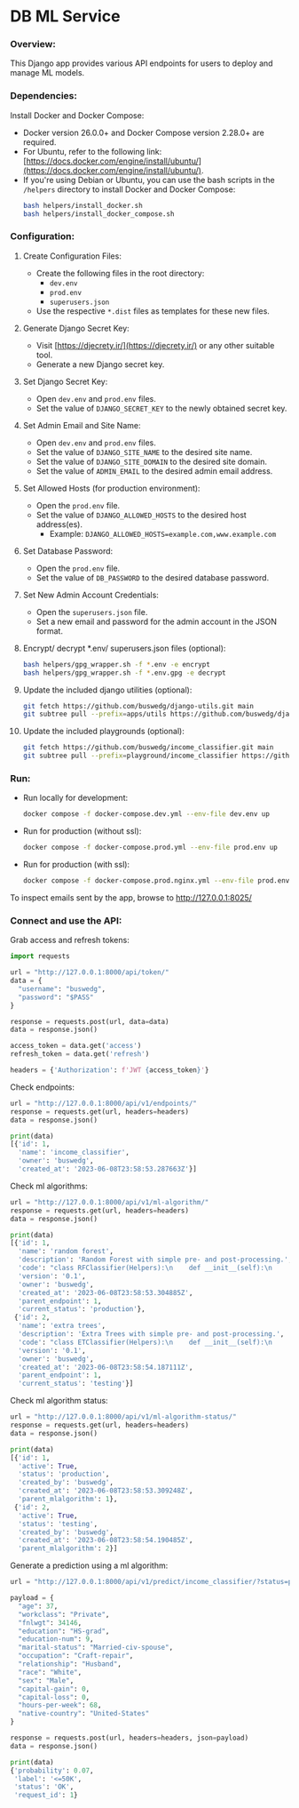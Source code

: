 # DB ML Service

### Overview:

This Django app provides various API endpoints for users to deploy and manage ML models.

### Dependencies:

Install Docker and Docker Compose:
   - Docker version 26.0.0+ and Docker Compose version 2.28.0+ are required.
   - For Ubuntu, refer to the following link: [https://docs.docker.com/engine/install/ubuntu/](https://docs.docker.com/engine/install/ubuntu/).
   - If you're using Debian or Ubuntu, you can use the bash scripts in the `/helpers` directory to install Docker and Docker Compose:
     ```bash
     bash helpers/install_docker.sh
     bash helpers/install_docker_compose.sh
     ```

### Configuration:

1. Create Configuration Files:
   - Create the following files in the root directory:
     - `dev.env`
     - `prod.env`
     - `superusers.json`
   - Use the respective `*.dist` files as templates for these new files.

2. Generate Django Secret Key:
   - Visit [https://djecrety.ir/](https://djecrety.ir/) or any other suitable tool.
   - Generate a new Django secret key.

3. Set Django Secret Key:
   - Open `dev.env` and `prod.env` files.
   - Set the value of `DJANGO_SECRET_KEY` to the newly obtained secret key.

4. Set Admin Email and Site Name:
   - Open `dev.env` and `prod.env` files.
   - Set the value of `DJANGO_SITE_NAME` to the desired site name.
   - Set the value of `DJANGO_SITE_DOMAIN` to the desired site domain.
   - Set the value of `ADMIN_EMAIL` to the desired admin email address.

5. Set Allowed Hosts (for production environment):
   - Open the `prod.env` file.
   - Set the value of `DJANGO_ALLOWED_HOSTS` to the desired host address(es).
     - Example: `DJANGO_ALLOWED_HOSTS=example.com,www.example.com`

6. Set Database Password:
   - Open the `prod.env` file.
   - Set the value of `DB_PASSWORD` to the desired database password.

7. Set New Admin Account Credentials:
   - Open the `superusers.json` file.
   - Set a new email and password for the admin account in the JSON format.

8. Encrypt/ decrypt *.env/ superusers.json files (optional):
	```bash
	bash helpers/gpg_wrapper.sh -f *.env -e encrypt
	bash helpers/gpg_wrapper.sh -f *.env.gpg -e decrypt
	```

9. Update the included django utilities (optional):
	```bash
	git fetch https://github.com/buswedg/django-utils.git main
	git subtree pull --prefix=apps/utils https://github.com/buswedg/django-utils.git main --squash
	```

10. Update the included playgrounds (optional):
	```bash
	git fetch https://github.com/buswedg/income_classifier.git main
	git subtree pull --prefix=playground/income_classifier https://github.com/buswedg/income_classifier.git main --squash
	```

### Run:

- Run locally for development:
	```bash
	docker compose -f docker-compose.dev.yml --env-file dev.env up
	```

- Run for production (without ssl):
	```bash
	docker compose -f docker-compose.prod.yml --env-file prod.env up
	```

- Run for production (with ssl):
	```bash
	docker compose -f docker-compose.prod.nginx.yml --env-file prod.env up
	```

To inspect emails sent by the app, browse to http://127.0.0.1:8025/

### Connect and use the API:

Grab access and refresh tokens:

```python
import requests

url = "http://127.0.0.1:8000/api/token/"
data = {
  "username": "buswedg", 
  "password": "$PASS"
}

response = requests.post(url, data=data)
data = response.json()

access_token = data.get('access')
refresh_token = data.get('refresh')

headers = {'Authorization': f'JWT {access_token}'}
```

Check endpoints:

```python
url = "http://127.0.0.1:8000/api/v1/endpoints/"
response = requests.get(url, headers=headers)
data = response.json()

print(data)
[{'id': 1,
  'name': 'income_classifier',
  'owner': 'buswedg',
  'created_at': '2023-06-08T23:58:53.287663Z'}]
```

Check ml algorithms:

```python
url = "http://127.0.0.1:8000/api/v1/ml-algorithm/"
response = requests.get(url, headers=headers)
data = response.json()

print(data)
[{'id': 1,
  'name': 'random forest',
  'description': 'Random Forest with simple pre- and post-processing.',
  'code': "class RFClassifier(Helpers):\n    def __init__(self):\n        self.values_fill_missing = joblib.load(os.path.join(ARTIFACTS_PATH, 'train_mode.joblib'))\n        self.encoders = joblib.load(os.path.join(ARTIFACTS_PATH, 'encoders.joblib'))\n        self.model = joblib.load(os.path.join(ARTIFACTS_PATH, 'rf_classifier.joblib'))\n",
  'version': '0.1',
  'owner': 'buswedg',
  'created_at': '2023-06-08T23:58:53.304885Z',
  'parent_endpoint': 1,
  'current_status': 'production'},
 {'id': 2,
  'name': 'extra trees',
  'description': 'Extra Trees with simple pre- and post-processing.',
  'code': "class ETClassifier(Helpers):\n    def __init__(self):\n        self.values_fill_missing = joblib.load(os.path.join(ARTIFACTS_PATH, 'train_mode.joblib'))\n        self.encoders = joblib.load(os.path.join(ARTIFACTS_PATH, 'encoders.joblib'))\n        self.model = joblib.load(os.path.join(ARTIFACTS_PATH, 'et_classifier.joblib'))\n",
  'version': '0.1',
  'owner': 'buswedg',
  'created_at': '2023-06-08T23:58:54.187111Z',
  'parent_endpoint': 1,
  'current_status': 'testing'}]
```

Check ml algorithm status:

```python
url = "http://127.0.0.1:8000/api/v1/ml-algorithm-status/"
response = requests.get(url, headers=headers)
data = response.json()

print(data)
[{'id': 1,
  'active': True,
  'status': 'production',
  'created_by': 'buswedg',
  'created_at': '2023-06-08T23:58:53.309248Z',
  'parent_mlalgorithm': 1},
 {'id': 2,
  'active': True,
  'status': 'testing',
  'created_by': 'buswedg',
  'created_at': '2023-06-08T23:58:54.190485Z',
  'parent_mlalgorithm': 2}]
```

Generate a prediction using a ml algorithm:

```python
url = "http://127.0.0.1:8000/api/v1/predict/income_classifier/?status=production&version=0.1"

payload = {
  "age": 37,
  "workclass": "Private",
  "fnlwgt": 34146,
  "education": "HS-grad",
  "education-num": 9,
  "marital-status": "Married-civ-spouse",
  "occupation": "Craft-repair",
  "relationship": "Husband",
  "race": "White",
  "sex": "Male",
  "capital-gain": 0,
  "capital-loss": 0,
  "hours-per-week": 68,
  "native-country": "United-States"
}

response = requests.post(url, headers=headers, json=payload)
data = response.json()

print(data)
{'probability': 0.07, 
 'label': '<=50K', 
 'status': 'OK', 
 'request_id': 1}
```
